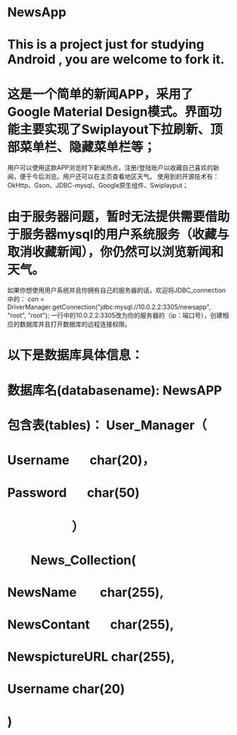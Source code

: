 # NewsApp
# This is a project just for studying Android , you are welcome to fork it. 

# 这是一个简单的新闻APP，采用了Google Material Design模式。界面功能主要实现了Swiplayout下拉刷新、顶部菜单栏、隐藏菜单栏等；
 用户可以使用这款APP浏览时下新闻热点，注册/登陆账户以收藏自己喜欢的新闻，便于今后浏览。用户还可以在主页查看地区天气。
 使用到的开源技术有：OkHttp、Gson、JDBC-mysql、Google原生组件、Swiplayput；

# 由于服务器问题，暂时无法提供需要借助于服务器mysql的用户系统服务（收藏与取消收藏新闻），你仍然可以浏览新闻和天气。
 如果你想使用用户系统并且你拥有自己的服务器的话，欢迎将JDBC_connection中的：
 con = DriverManager.getConnection("jdbc:mysql://10.0.2.2:3305/newsapp", "root", "root");
 一行中的10.0.2.2:3305改为你的服务器的（ip：端口号），创建相应的数据库并且打开数据库的远程连接权限。

# 以下是数据库具体信息：
# 数据库名(databasename):  NewsAPP

# 包含表(tables)： User_Manager（
#                      Username        char(20)，
#                      Password        char(50)
#                               ）
#                  News_Collection(
#                      NewsName        char(255),
#                      NewsContant       char(255),       
#                      NewspictureURL    char(255),
#                      Username          char(20)
#                       )
